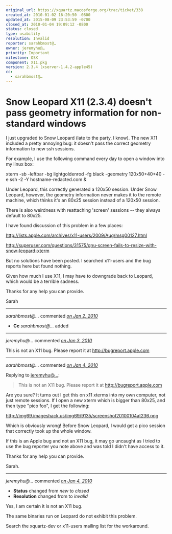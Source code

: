 ```yaml
---
original_url: https://xquartz.macosforge.org/trac/ticket/338
created_at: 2010-01-02 16:20:50 -0800
updated_at: 2015-08-09 23:53:59 -0700
closed_at: 2010-01-04 19:09:12 -0800
status: closed
type: usability
resolution: Invalid
reporter: sarahbmost@…
owner: jeremyhu@…
priority: Important
milestone: OSX
component: X11.pkg
version: 2.3.4 (xserver-1.4.2-apple45)
cc:
  - sarahbmost@…
---
```


Snow Leopard X11 (2.3.4) doesn't pass geometry information for non-standard windows
===================================================================================


I just upgraded to Snow Leopard (late to the party, I know). The new X11 included a pretty annoying bug: it doesn't pass the correct geometry information to new ssh sessions.

For example, I use the following command every day to open a window into my linux box:

xterm -sb -leftbar -bg lightgoldenrod -fg black -geometry 120x50+40+40 -e ssh -2 -Y hostname-redacted.com &

Under Leopard, this correctly generated a 120x50 session. Under Snow Leopard, however, the geometry information never makes it to the remote machine, which thinks it's an 80x25 session instead of a 120x50 session.

There is also weirdness with reattaching 'screen' sessions -- they always default to 80x25.

I have found discussion of this problem in a few places:

<http://lists.apple.com/archives/x11-users/2009/Aug/msg00127.html>

<http://superuser.com/questions/31575/gnu-screen-fails-to-resize-with-snow-leopard-xterm>

But no solutions have been posted. I searched x11-users and the bug reports here but found nothing.

Given how much I use X11, I may have to downgrade back to Leopard, which would be a terrible sadness.

Thanks for any help you can provide.

Sarah



---

*sarahbmost@…* commented *[on Jan 2, 2010](https://xquartz.macosforge.org/trac/ticket/338#comment:1 "January 2, 2010 at 4:21 PM PST")*

-   **Cc** *sarahbmost@…* added



---

*jeremyhu@…* commented *[on Jan 3, 2010](https://xquartz.macosforge.org/trac/ticket/338#comment:2 "January 3, 2010 at 7:14 AM PST")*

This is not an X11 bug. Please report it at <http://bugreport.apple.com>



---

*sarahbmost@…* commented *[on Jan 4, 2010](https://xquartz.macosforge.org/trac/ticket/338#comment:3 "January 4, 2010 at 2:42 PM PST")*

Replying to [jeremyhu@…](https://xquartz.macosforge.org/trac/ticket/338#comment:2):

> This is not an X11 bug. Please report it at <http://bugreport.apple.com>

Are you sure? It turns out I get this on x11 xterms into my own computer, not just remote sessions. If I open a new xterm which is bigger than 80x25, and then type "pico foo", I get the following:

<http://img69.imageshack.us/img69/9135/screenshot20100104at236.png>

Which is obviously wrong! Before Snow Leopard, I would get a pico session that correctly took up the whole window.

If this is an Apple bug and not an X11 bug, it may go uncaught as I tried to use the bug reporter you note above and was told I didn't have access to it.

Thanks for any help you can provide.

Sarah.



---

*jeremyhu@…* commented *[on Jan 4, 2010](https://xquartz.macosforge.org/trac/ticket/338#comment:4 "January 4, 2010 at 7:09 PM PST")*

-   **Status** changed from *new* to *closed*
-   **Resolution** changed from to *invalid*

Yes, I am certain it is not an X11 bug.

The same binaries run on Leopard do not exhibit this problem.

Search the xquartz-dev or x11-users mailing list for the workaround.



